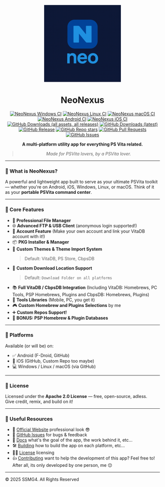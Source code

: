 <div align="center">

<img src="https://github.com/SSMG4/NeoNexus/raw/refs/heads/master/Images/NeoNexus-PLogo.png" width="250" height="250" alt="NeoNexus">

# NeoNexus

[![NeoNexus Windows CI](https://github.com/SSMG4/NeoNexus/actions/workflows/windows-ci.yml/badge.svg?branch=master)](https://github.com/SSMG4/NeoNexus/actions/workflows/windows-ci.yml)
[![NeoNexus Linux CI](https://github.com/SSMG4/NeoNexus/actions/workflows/linux-ci.yml/badge.svg?branch=master)](https://github.com/SSMG4/NeoNexus/actions/workflows/linux-ci.yml)
[![NeoNexus macOS CI](https://github.com/SSMG4/NeoNexus/actions/workflows/macos-ci.yml/badge.svg?branch=master)](https://github.com/SSMG4/NeoNexus/actions/workflows/macos-ci.yml)
[![NeoNexus Android CI](https://github.com/SSMG4/NeoNexus/actions/workflows/android-ci.yml/badge.svg?branch=master)](https://github.com/SSMG4/NeoNexus/actions/workflows/android-ci.yml)
[![NeoNexus iOS CI](https://github.com/SSMG4/NeoNexus/actions/workflows/ios-ci.yml/badge.svg?branch=master)](https://github.com/SSMG4/NeoNexus/actions/workflows/ios-ci.yml)
[![GitHub Downloads (all assets, all releases)](https://img.shields.io/github/downloads/SSMG4/NeoNexus/total)](https://github.com/SSMG4/NeoNexus/releases)
[![GitHub Downloads (latest)](https://img.shields.io/github/downloads/SSMG4/NeoNexus/latest)](https://github.com/SSMG4/NeoNexus/releases/latest)
[![GitHub Release](https://img.shields.io/github/v/release/SSMG4/NeoNexus)](https://github.com/SSMG4/NeoNexus/releases/latest)
[![GitHub Repo stars](https://img.shields.io/github/stars/SSMG4/NeoNexus)](https://github.com/SSMG4/NeoNexus/stargazers)
[![GitHub Pull Requests](https://img.shields.io/github/issues-pr/SSMG4/NeoNexus)](https://github.com/SSMG4/NeoNexus/pulls)
[![GitHub Issues](https://img.shields.io/github/issues/SSMG4/NeoNexus)](https://github.com/SSMG4/NeoNexus/issues)

**A multi-platform utility app for everything PS Vita related.**

> _Made for PSVita lovers, by a PSVita lover._

</div>

---

### 🌟 What is NeoNexus?

A powerful and lightweight app built to serve as your ultimate PSVita toolkit — whether you're on Android, iOS, Windows, Linux, or macOS. Think of it as your **portable PSVita command center**.

---

### 🧰 Core Features

- 📁 **Professional File Manager**
- 🌐 **Advanced FTP & USB Client** (anonymous login supported!)
- 👤 **Account Feature** (Make your own account and link your VitaDB account with it!)
- 📦 **PKG Installer & Manager**
- 🎨 **Custom Themes & Theme Import System**  
    > Default: VitaDB, PS Store, CbpsDB
- 🔄 **Custom Download Location Support**  
    > Default: `Download Folder on all platforms`
- 📚 **Full VitaDB / CbpsDB Integration** (Including VitaDB: Homebrews, PC Tools, PSP Homebrews, Plugins and CbpsDB: Homebrews, Plugins)
- 💾 **Tools Libraries** (Mobile, PC, you get it)
- 🎮 **Custom Homebrew and Plugins Selections** by me
- ➕ **Custom Repos Support!**
- 🎁 **BONUS: PSP Homebrew & Plugin Databases**

---

### 🚀 Platforms

Available (or will be) on:

- ✅ Android (F-Droid, GitHub)
- 🧪 iOS (GitHub, Custom Repo too maybe)
- 💻 Windows / Linux / macOS (via GitHub)

---

### 📜 License

Licensed under the **Apache 2.0 License** — free, open-source, adless.  
Give credit, remix, and build on it!

---

### 💬 Useful Resources

- 📣 [Official Website](https://ssmg4.github.io/NeoNexus) professional look 😎
- 📣 [GitHub Issues](https://github.com/SSMG4/NeoNexus/issues) for bugs & feedback
- 📄 [Docs](https://github.com/SSMG4/NeoNexus/blob/master/documentation/README.md) what's the goal of the app, the work behind it, etc...
- 🛠️ [Building](https://github.com/SSMG4/NeoNexus/blob/master/documentation/BUILDING.md) how to build the app on each platform, etc...
- 👨‍⚖️ [License](https://github.com/SSMG4/NeoNexus/blob/master/LICENSE) licensing
- 👍 [Contributing](https://github.com/SSMG4/NeoNexus/blob/master/CONTRIBUTING.md) want to help the development of this app? Feel free to! After all, its only developed by one person, me 😔

---

&copy; 2025 SSMG4. All Rights Reserved
